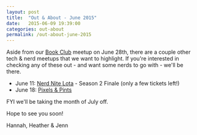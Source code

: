 ```yaml
---
layout: post
title:  "Out & About - June 2015"
date:   2015-06-09 19:39:00
categories: out-about
permalink: /out-about-june-2015
---
```

Aside from our [Book Club](http://www.meetup.com/NerdLab-YYC/events/220695901/) meetup on June 28th, there are a couple other tech & nerd meetups that we want to highlight. If you're interested in checking any of these out -  and want some nerds to go with - we'll be there.

- June 11: [Nerd Nite Lota](http://www.meetup.com/NerdNiteCalgary/events/222640397/) - Season 2 Finale (only a few tickets left!)
- June 18: [Pixels & Pints](http://www.meetup.com/pxandpints/events/222716440/)

FYI we'll be taking the month of July off. 

Hope to see you soon!

Hannah, Heather & Jenn